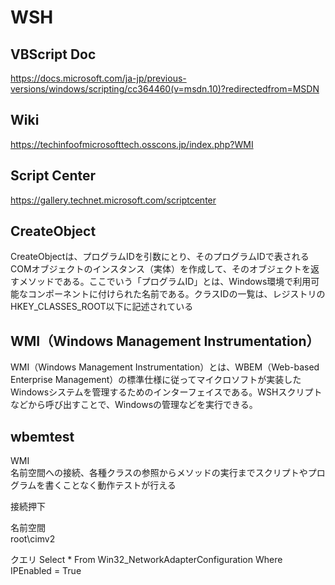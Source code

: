# WSH

## VBScript Doc
https://docs.microsoft.com/ja-jp/previous-versions/windows/scripting/cc364460(v=msdn.10)?redirectedfrom=MSDN

## Wiki
https://techinfoofmicrosofttech.osscons.jp/index.php?WMI

## Script Center
https://gallery.technet.microsoft.com/scriptcenter

## CreateObject
CreateObjectは、プログラムIDを引数にとり、そのプログラムIDで表されるCOMオブジェクトのインスタンス（実体）を作成して、そのオブジェクトを返すメソッドである。ここでいう「プログラムID」とは、Windows環境で利用可能なコンポーネントに付けられた名前である。クラスIDの一覧は、レジストリのHKEY_CLASSES_ROOT以下に記述されている

## WMI（Windows Management Instrumentation）
WMI（Windows Management Instrumentation）とは、WBEM（Web-based Enterprise Management）の標準仕様に従ってマイクロソフトが実装したWindowsシステムを管理するためのインターフェイスである。WSHスクリプトなどから呼び出すことで、Windowsの管理などを実行できる。

## wbemtest
WMI  
名前空間への接続、各種クラスの参照からメソッドの実行までスクリプトやプログラムを書くことなく動作テストが行える

接続押下  

名前空間  
root\cimv2

クエリ
Select * From Win32_NetworkAdapterConfiguration Where IPEnabled = True

